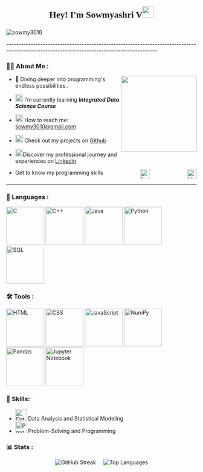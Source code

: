 
<h1 align="center" style="font-family: 'Times New Roman', serif; font-size: 24px;">
  <p>Hey! I'm <strong>Sowmyashri V</strong><img src="https://media.tenor.com/StmGV2_YmjEAAAAi/winking-face-joypixels.gif" width="30"/></p>
</h1>

<p align="left"> <img src="https://komarev.com/ghpvc/?username=sowmy3010&label=Profile%20views&color=EB5454&style=flat" alt="sowmy3010" /> </p>
--------------------------------------------------------------------------------------------------------------------------------------------

### :woman_technologist: About Me :

 <img align="right" src="https://res.cloudinary.com/practicaldev/image/fetch/s--2bZIjPGC--/c_limit%2Cf_auto%2Cfl_progressive%2Cq_66%2Cw_880/https://dev-to-uploads.s3.amazonaws.com/i/d4tvukbt5mra37cvwklk.gif" max-width="200" height="200">


- 🔭 Diving deeper into programming's endless possibilities..

- <img src="https://www.emojiall.com/images/240/telegram/1f331.gif" alt="Plant" width="20px">  I’m currently learning <b>*Integrated Data Science Course*</b>

- <img src="https://www.pinclipart.com/picdir/big/143-1432236_contacts-us-mail-mail-gif-us-mail-gifs.png" alt="Mail" width="20px">  How to reach me: sowmy3010@gmail.com

- <img src="https://images.emojiterra.com/google/noto-emoji/unicode-15/animated/263a.gif" alt="Emoji" width="20px"> Check out my projects on  [Github](https://github.com/sowmy3010)

- <img src="https://media4.giphy.com/media/v1.Y2lkPTc5MGI3NjExMzg0ZGRlNzgxYTMwMzIyNDQzZmVlMWY5ZTZmYmRhMmU5MzY1YTFiYyZlcD12MV9pbnRlcm5hbF9naWZzX2dpZklkJmN0PXM/mBvlxe68T9eP1Umuk7/giphy.gif" alt="Spark" width="20px">Discover my professional journey and experiences on [Linkedin](https://www.linkedin.com/in/sowmyashri-velmurugan-b5b75a258/)



- <div style="display: flex; justify-content: space-between;"> Get to know my programming skills
  <a href="https://leetcode.com/sowmy3010/" target="">
    <img src="https://upload.wikimedia.org/wikipedia/commons/8/8e/LeetCode_Logo_1.png?20190719232508" alt="LeetCode" width="25px">
  </a>

  <a href="https://www.hackerrank.com/sowmy3010" target="">
    <img src="https://upload.wikimedia.org/wikipedia/commons/thumb/4/40/HackerRank_Icon-1000px.png/800px-HackerRank_Icon-1000px.png" alt="HackerRank" width="25px">
  </a>
</div>


----------------------------------------------------------------------------------------------------------------------------------------------------------

### 📝 Languages :
<div>
  <img src="https://img.icons8.com/color/96/000000/c-programming.png" alt="C" width="100px">
  <img src="https://img.icons8.com/color/96/000000/c-plus-plus-logo.png" alt="C++" width="100px">
  <img src="https://img.icons8.com/color/96/000000/java-coffee-cup-logo.png" alt="Java" width="100px">
  <img src="https://img.icons8.com/color/96/000000/python.png" alt="Python" width="100px">
  <img src="https://img.icons8.com/color/96/000000/sql.png" alt="SQL" width="100px">
</div>

### 🛠️ Tools :
<div>
  <img src="https://img.icons8.com/color/96/000000/html-5.png" alt="HTML" width="100px">
  <img src="https://img.icons8.com/color/96/000000/css3.png" alt="CSS" width="100px">
  <img src="https://img.icons8.com/color/96/000000/javascript.png" alt="JavaScript" width="100px">
  <img src="https://numpy.org/doc/stable/_static/numpylogo.svg" alt="NumPy" width="100px">
  <img src="https://pandas.pydata.org/static/img/pandas_white.svg" alt="Pandas" width="100px">
  <img src="https://upload.wikimedia.org/wikipedia/commons/3/38/Jupyter_logo.svg" alt="Jupyter Notebook" width="100px">
</div>

<div>
  <h3>💪 Skills:</h3>
  <ul>
    <li><img src="https://img.icons8.com/nolan/64/data-configuration.png" alt="Data Analysis" width="30px"> Data Analysis and Statistical Modeling</li>
    <li><img src="https://img.icons8.com/nolan/64/programming.png" alt="Programming" width="30px"> Problem-Solving and Programming</li>
  </ul>
</div>

### 📊 Stats :

<div style="display: flex; justify-content: center; align-items: center;">
  <div style="margin-right: 10px;">
    <img src="https://streak-stats.demolab.com?user=sowmy3010&theme=transparent&fire=EB5454" alt="GitHub Streak" style="display: block;">
  </div>
  
 <div style="margin-left: 10px;">
    <img src="https://github-readme-stats.vercel.app/api/top-langs/?username=sowmy3010&layout=compact&theme=vision-friendly-dark" alt="Top Languages" style="display: block;">
  </div>
</div>




